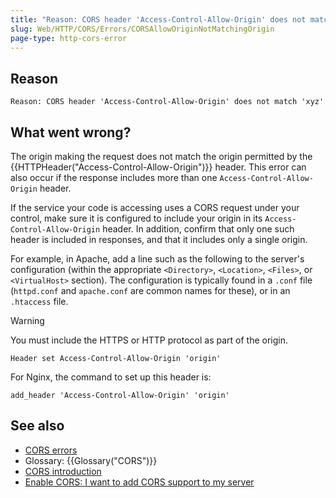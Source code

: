 ```yaml
---
title: "Reason: CORS header 'Access-Control-Allow-Origin' does not match 'xyz'"
slug: Web/HTTP/CORS/Errors/CORSAllowOriginNotMatchingOrigin
page-type: http-cors-error
---
```




## Reason

```plain
Reason: CORS header 'Access-Control-Allow-Origin' does not match 'xyz'
```

## What went wrong?

The origin making the request does not match the origin permitted by the {{HTTPHeader("Access-Control-Allow-Origin")}} header. This error can also occur if the response includes more than one `Access-Control-Allow-Origin` header.

If the service your code is accessing uses a CORS request under your control, make
sure it is configured to include your origin in its `Access-Control-Allow-Origin` header. In addition, confirm that only one such header is
included in responses, and that it includes only a single origin.

For example, in Apache, add a line such as the following to the server's configuration
(within the appropriate `<Directory>`, `<Location>`,
`<Files>`, or `<VirtualHost>` section). The
configuration is typically found in a `.conf` file (`httpd.conf`
and `apache.conf` are common names for these), or in an
`.htaccess` file.

> [!WARNING]
> You must include the HTTPS or HTTP protocol as part of the origin.

```apacheconf
Header set Access-Control-Allow-Origin 'origin'
```

For Nginx, the command to set up this header is:

```nginx
add_header 'Access-Control-Allow-Origin' 'origin'
```

## See also

- [CORS errors](/Web/HTTP/CORS/Errors)
- Glossary: {{Glossary("CORS")}}
- [CORS introduction](/Web/HTTP/CORS)
- [Enable CORS: I want to add CORS support to my server](https://enable-cors.org/server.html)
